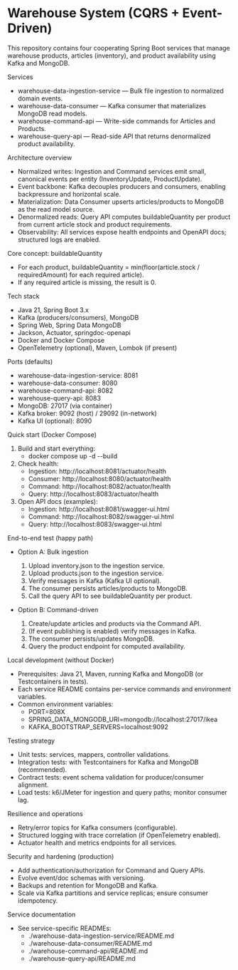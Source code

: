 # Warehouse System (CQRS + Event-Driven)

This repository contains four cooperating Spring Boot services that manage warehouse products, articles (inventory), and product availability using Kafka and MongoDB.

Services
- warehouse-data-ingestion-service — Bulk file ingestion to normalized domain events.
- warehouse-data-consumer — Kafka consumer that materializes MongoDB read models.
- warehouse-command-api — Write-side commands for Articles and Products.
- warehouse-query-api — Read-side API that returns denormalized product availability.

Architecture overview
- Normalized writes: Ingestion and Command services emit small, canonical events per entity (InventoryUpdate, ProductUpdate).
- Event backbone: Kafka decouples producers and consumers, enabling backpressure and horizontal scale.
- Materialization: Data Consumer upserts articles/products to MongoDB as the read model source.
- Denormalized reads: Query API computes buildableQuantity per product from current article stock and product requirements.
- Observability: All services expose health endpoints and OpenAPI docs; structured logs are enabled.

Core concept: buildableQuantity
- For each product, buildableQuantity = min(floor(article.stock / requiredAmount) for each required article).
- If any required article is missing, the result is 0.

Tech stack
- Java 21, Spring Boot 3.x
- Kafka (producers/consumers), MongoDB
- Spring Web, Spring Data MongoDB
- Jackson, Actuator, springdoc-openapi
- Docker and Docker Compose
- OpenTelemetry (optional), Maven, Lombok (if present)

Ports (defaults)
- warehouse-data-ingestion-service: 8081
- warehouse-data-consumer: 8080
- warehouse-command-api: 8082
- warehouse-query-api: 8083
- MongoDB: 27017 (via container)
- Kafka broker: 9092 (host) / 29092 (in-network)
- Kafka UI (optional): 8090

Quick start (Docker Compose)
1) Build and start everything:
   - docker compose up -d --build
2) Check health:
   - Ingestion: http://localhost:8081/actuator/health
   - Consumer: http://localhost:8080/actuator/health
   - Command: http://localhost:8082/actuator/health
   - Query: http://localhost:8083/actuator/health
3) Open API docs (examples):
   - Ingestion: http://localhost:8081/swagger-ui.html
   - Command: http://localhost:8082/swagger-ui.html
   - Query: http://localhost:8083/swagger-ui.html

End-to-end test (happy path)
- Option A: Bulk ingestion
  1) Upload inventory.json to the ingestion service.
  2) Upload products.json to the ingestion service.
  3) Verify messages in Kafka (Kafka UI optional).
  4) The consumer persists articles/products to MongoDB.
  5) Call the query API to see buildableQuantity per product.

- Option B: Command-driven
  1) Create/update articles and products via the Command API.
  2) (If event publishing is enabled) verify messages in Kafka.
  3) The consumer persists/updates MongoDB.
  4) Query the product endpoint for computed availability.

Local development (without Docker)
- Prerequisites: Java 21, Maven, running Kafka and MongoDB (or Testcontainers in tests).
- Each service README contains per-service commands and environment variables.
- Common environment variables:
  - PORT=808X
  - SPRING_DATA_MONGODB_URI=mongodb://localhost:27017/ikea
  - KAFKA_BOOTSTRAP_SERVERS=localhost:9092

Testing strategy
- Unit tests: services, mappers, controller validations.
- Integration tests: with Testcontainers for Kafka and MongoDB (recommended).
- Contract tests: event schema validation for producer/consumer alignment.
- Load tests: k6/JMeter for ingestion and query paths; monitor consumer lag.

Resilience and operations
- Retry/error topics for Kafka consumers (configurable).
- Structured logging with trace correlation (if OpenTelemetry enabled).
- Actuator health and metrics endpoints for all services.

Security and hardening (production)
- Add authentication/authorization for Command and Query APIs.
- Evolve event/doc schemas with versioning.
- Backups and retention for MongoDB and Kafka.
- Scale via Kafka partitions and service replicas; ensure consumer idempotency.

Service documentation
- See service-specific READMEs:
  - ./warehouse-data-ingestion-service/README.md
  - ./warehouse-data-consumer/README.md
  - ./warehouse-command-api/README.md
  - ./warehouse-query-api/README.md

